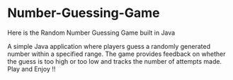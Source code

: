 # Number-Guessing-Game
Here is the Random Number Guessing Game built in Java  

A simple Java application where players guess a randomly generated number within a specified range. The game provides feedback on whether the guess is too high or too low and tracks the number of attempts made. Play and Enjoy !!
